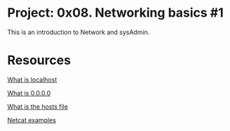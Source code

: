 # Project: 0x08. Networking basics #1
This is an introduction to Network and sysAdmin.

# Resources
[What is localhost](https://en.wikipedia.org/wiki/Localhost)

[What is 0.0.0.0](https://en.wikipedia.org/wiki/0.0.0.0)

[What is the hosts file](https://www.makeuseof.com/tag/modify-manage-hosts-file-linux/)

[Netcat examples](https://www.thegeekstuff.com/2012/04/nc-command-examples/#google_vignette)
